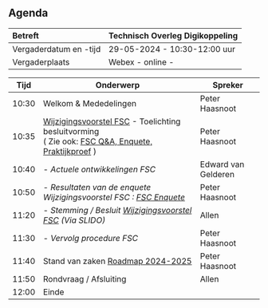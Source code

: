 ## Agenda


| Betreft  | **Technisch Overleg Digikoppeling** |
|:------------------------|:-------------------------------------| 
| Vergaderdatum en -tijd | 29-05-2024 - 10:30-12:00 uur  |
| Vergaderplaats  | Webex - online - |

| Tijd | Onderwerp |Spreker|
| --- | --- | --- |
| 10:30 | Welkom & Mededelingen        | Peter Haasnoot |
| 10:35 | [Wijzigingsvoorstel FSC](https://github.com/Logius-standaarden/Digikoppeling-Koppelvlakstandaard-REST-API/issues/26) - Toelichting besluitvorming <BR> ( Zie ook: [FSC Q&A, Enquete, Praktijkproef](#wijzigingsvoorstel-fsc) )| Peter Haasnoot |
| 10:40 | - _Actuele ontwikkelingen FSC_ | Edward van Gelderen|
| 10:50 | - _Resultaten van de enquete Wijzigingsvoorstel FSC : [FSC Enquete](https://github.com/Logius-standaarden/Overleg/blob/main/Digikoppeling/2024-05-29/Wijzigingsvoorstel_FSC/2024_05_01_FSC_Enquete.md)_  | Peter Haasnoot |
| 11:20 | - _Stemming / Besluit [Wijzigingsvoorstel FSC](https://github.com/Logius-standaarden/Digikoppeling-Koppelvlakstandaard-REST-API/issues/26) (Via SLIDO)_ | Allen |
| 11:30 | - _Vervolg procedure FSC_ | Peter Haasnoot |
| 11:40 | Stand van zaken [Roadmap 2024-2025](https://github.com/Logius-standaarden/Digikoppeling-Algemeen/blob/roadmap_2024-2026/Digikoppeling_Roadmap_2024_2025.md#tijdlijn-roadmap-digikoppeling-standaarden) |Peter Haasnoot|
| 11:50 | Rondvraag / Afsluiting | Allen |
| 12:00 | Einde |
